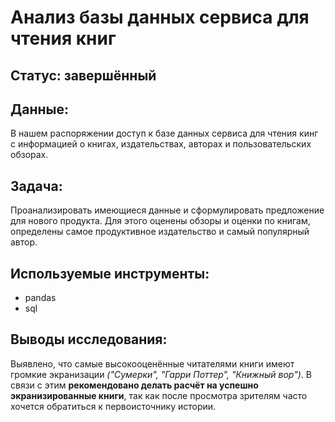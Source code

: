 # Анализ базы данных сервиса для чтения книг
## Статус: завершённый
## Данные:
В нашем распоряжении доступ к базе данных сервиса для чтения кинг с информацией о книгах, издательствах, авторах и пользовательских обзорах. 
## Задача:
Проанализировать имеющиеся данные и сформулировать предложение для нового продукта. Для этого оценены обзоры и оценки по книгам, определены самое продуктивное издательство и самый популярный автор.
## Используемые инструменты:
- pandas
- sql
## Выводы исследования:
Выявлено, что самые высокооценённые читателями книги имеют громкие экранизации *("Сумерки", "Гарри Поттер", "Книжный вор")*. В связи с этим **рекомендовано делать расчёт на успешно экранизированные книги**, так как после просмотра зрителям часто хочется обратиться к первоисточнику истории.
